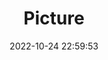 ---
weight: 1
images:
- /images/edited/206.jpeg
title: Picture
date: 2022-10-24 22:59:53
tags:
- luminar
- work
---